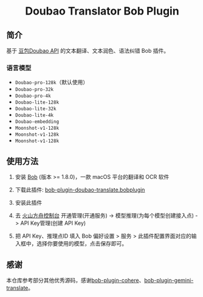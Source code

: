 <div>
  <h1 align="center">Doubao Translator Bob Plugin</h1>
</div>

## 简介

基于 [豆包Doubao API](https://www.volcengine.com/product/doubao) 的文本翻译、文本润色、语法纠错 Bob 插件。

### 语言模型

* `Doubao-pro-128k`（默认使用）
* `Doubao-pro-32k`
* `Doubao-pro-4k`
* `Doubao-lite-128k`
* `Doubao-lite-32k`
* `Doubao-lite-4k`
* `Doubao-embedding`
* `Moonshot-v1-128k`
* `Moonshot-v1-128k`
* `Moonshot-v1-128k`

## 使用方法

1. 安装 [Bob](https://bobtranslate.com/guide/#%E5%AE%89%E8%A3%85) (版本 >= 1.8.0)，一款 macOS 平台的翻译和 OCR 软件

2. 下载此插件: [bob-plugin-doubao-translate.bobplugin](https://github.com/djx30103/bob-plugin-doubao-translate/releases/latest)

3. 安装此插件

4. 去 [火山方舟控制台](https://console.volcengine.com/ark) 开通管理(开通服务) -> 模型推理(为每个模型创建接入点) -> API Key管理(创建 API Key)

5. 把 API Key、推理点ID 填入 Bob 偏好设置 > 服务 > 此插件配置界面对应的输入框中，选择你要使用的模型，点击保存即可。

## 感谢

本仓库参考部分其他优秀源码，感谢[bob-plugin-cohere](https://github.com/missuo/bob-plugin-cohere)、[bob-plugin-gemini-translate](https://github.com/BrianShenCC/bob-plugin-gemini-translate)。


